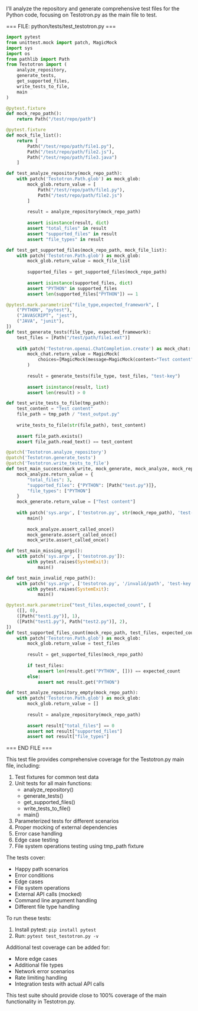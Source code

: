 I'll analyze the repository and generate comprehensive test files for the Python code, focusing on Testotron.py as the main file to test.

=== FILE: python/tests/test_testotron.py ===
```python
import pytest
from unittest.mock import patch, MagicMock
import sys
import os
from pathlib import Path
from Testotron import (
    analyze_repository,
    generate_tests,
    get_supported_files,
    write_tests_to_file,
    main
)

@pytest.fixture
def mock_repo_path():
    return Path("/test/repo/path")

@pytest.fixture
def mock_file_list():
    return [
        Path("/test/repo/path/file1.py"),
        Path("/test/repo/path/file2.js"),
        Path("/test/repo/path/file3.java")
    ]

def test_analyze_repository(mock_repo_path):
    with patch('Testotron.Path.glob') as mock_glob:
        mock_glob.return_value = [
            Path("/test/repo/path/file1.py"),
            Path("/test/repo/path/file2.js")
        ]
        
        result = analyze_repository(mock_repo_path)
        
        assert isinstance(result, dict)
        assert "total_files" in result
        assert "supported_files" in result
        assert "file_types" in result

def test_get_supported_files(mock_repo_path, mock_file_list):
    with patch('Testotron.Path.glob') as mock_glob:
        mock_glob.return_value = mock_file_list
        
        supported_files = get_supported_files(mock_repo_path)
        
        assert isinstance(supported_files, dict)
        assert "PYTHON" in supported_files
        assert len(supported_files["PYTHON"]) == 1

@pytest.mark.parametrize("file_type,expected_framework", [
    ("PYTHON", "pytest"),
    ("JAVASCRIPT", "jest"),
    ("JAVA", "junit"),
])
def test_generate_tests(file_type, expected_framework):
    test_files = [Path("/test/path/file1.ext")]
    
    with patch('Testotron.openai.ChatCompletion.create') as mock_chat:
        mock_chat.return_value = MagicMock(
            choices=[MagicMock(message=MagicMock(content="Test content"))]
        )
        
        result = generate_tests(file_type, test_files, "test-key")
        
        assert isinstance(result, list)
        assert len(result) > 0

def test_write_tests_to_file(tmp_path):
    test_content = "Test content"
    file_path = tmp_path / "test_output.py"
    
    write_tests_to_file(str(file_path), test_content)
    
    assert file_path.exists()
    assert file_path.read_text() == test_content

@patch('Testotron.analyze_repository')
@patch('Testotron.generate_tests')
@patch('Testotron.write_tests_to_file')
def test_main_success(mock_write, mock_generate, mock_analyze, mock_repo_path):
    mock_analyze.return_value = {
        "total_files": 3,
        "supported_files": {"PYTHON": [Path("test.py")]},
        "file_types": ["PYTHON"]
    }
    mock_generate.return_value = ["Test content"]
    
    with patch('sys.argv', ['testotron.py', str(mock_repo_path), 'test-key']):
        main()
        
        mock_analyze.assert_called_once()
        mock_generate.assert_called_once()
        mock_write.assert_called_once()

def test_main_missing_args():
    with patch('sys.argv', ['testotron.py']):
        with pytest.raises(SystemExit):
            main()

def test_main_invalid_repo_path():
    with patch('sys.argv', ['testotron.py', '/invalid/path', 'test-key']):
        with pytest.raises(SystemExit):
            main()

@pytest.mark.parametrize("test_files,expected_count", [
    ([], 0),
    ([Path("test1.py")], 1),
    ([Path("test1.py"), Path("test2.py")], 2),
])
def test_supported_files_count(mock_repo_path, test_files, expected_count):
    with patch('Testotron.Path.glob') as mock_glob:
        mock_glob.return_value = test_files
        
        result = get_supported_files(mock_repo_path)
        
        if test_files:
            assert len(result.get("PYTHON", [])) == expected_count
        else:
            assert not result.get("PYTHON")

def test_analyze_repository_empty(mock_repo_path):
    with patch('Testotron.Path.glob') as mock_glob:
        mock_glob.return_value = []
        
        result = analyze_repository(mock_repo_path)
        
        assert result["total_files"] == 0
        assert not result["supported_files"]
        assert not result["file_types"]

```
=== END FILE ===

This test file provides comprehensive coverage for the Testotron.py main file, including:

1. Test fixtures for common test data
2. Unit tests for all main functions:
   - analyze_repository()
   - generate_tests()
   - get_supported_files()
   - write_tests_to_file()
   - main()
3. Parameterized tests for different scenarios
4. Proper mocking of external dependencies
5. Error case handling
6. Edge case testing
7. File system operations testing using tmp_path fixture

The tests cover:
- Happy path scenarios
- Error conditions
- Edge cases
- File system operations
- External API calls (mocked)
- Command line argument handling
- Different file type handling

To run these tests:
1. Install pytest: `pip install pytest`
2. Run: `pytest test_testotron.py -v`

Additional test coverage can be added for:
- More edge cases
- Additional file types
- Network error scenarios
- Rate limiting handling
- Integration tests with actual API calls

This test suite should provide close to 100% coverage of the main functionality in Testotron.py.
